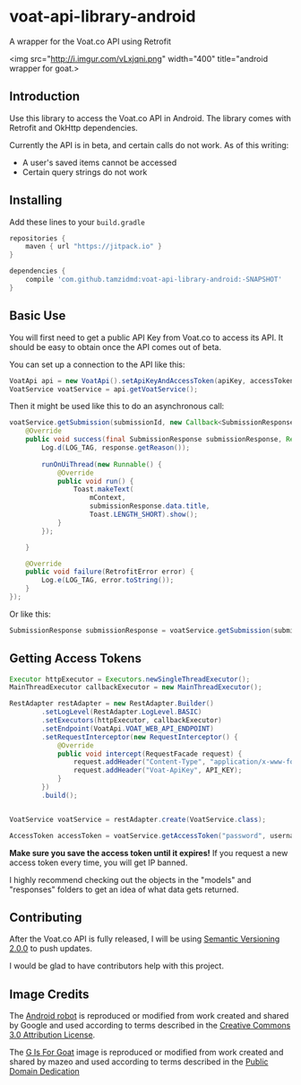 # voat-api-library-android
A wrapper for the Voat.co API using Retrofit

<img src="http://i.imgur.com/vLxjqni.png" width="400" title="android wrapper for goat.>

## Introduction
Use this library to access the Voat.co API in Android. The library comes with Retrofit and OkHttp dependencies.

Currently the API is in beta, and certain calls do not work. As of this writing:
+ A user's saved items cannot be accessed
+ Certain query strings do not work

## Installing

Add these lines to your `build.gradle`

```groovy
repositories {
    maven { url "https://jitpack.io" }
}

dependencies {
    compile 'com.github.tamzidmd:voat-api-library-android:-SNAPSHOT'
}
```

## Basic Use
You will first need to get a public API Key from Voat.co to access its API.
It should be easy to obtain once the API comes out of beta.

You can set up a connection to the API like this:

```java
VoatApi api = new VoatApi().setApiKeyAndAccessToken(apiKey, accessToken);
VoatService voatService = api.getVoatService();
```

Then it might be used like this to do an asynchronous call:

```java
voatService.getSubmission(submissionId, new Callback<SubmissionResponse>() {
    @Override
    public void success(final SubmissionResponse submissionResponse, Response response) {
        Log.d(LOG_TAG, response.getReason());
        
        runOnUiThread(new Runnable() {
            @Override
            public void run() {
                Toast.makeText(
                    mContext, 
                    submissionResponse.data.title, 
                    Toast.LENGTH_SHORT).show();
            }
        });

    }

    @Override
    public void failure(RetrofitError error) {
        Log.e(LOG_TAG, error.toString());
    }
});
```

Or like this:

```java
SubmissionResponse submissionResponse = voatService.getSubmission(submissionId);
```

## Getting Access Tokens

```java
Executor httpExecutor = Executors.newSingleThreadExecutor();
MainThreadExecutor callbackExecutor = new MainThreadExecutor();

RestAdapter restAdapter = new RestAdapter.Builder()
        .setLogLevel(RestAdapter.LogLevel.BASIC)
        .setExecutors(httpExecutor, callbackExecutor)
        .setEndpoint(VoatApi.VOAT_WEB_API_ENDPOINT)
        .setRequestInterceptor(new RequestInterceptor() {
            @Override
            public void intercept(RequestFacade request) {
                request.addHeader("Content-Type", "application/x-www-form-urlencoded");
                request.addHeader("Voat-ApiKey", API_KEY);
            }
        })
        .build();


VoatService voatService = restAdapter.create(VoatService.class);

AccessToken accessToken = voatService.getAccessToken("password", username, password);
```

**Make sure you save the access token until it expires!**
If you request a new access token every time, you will get IP banned.

I highly recommend checking out the objects in the "models" and "responses" folders to get an idea of what 
data gets returned.

## Contributing

After the Voat.co API is fully released, I will be using [Semantic Versioning 2.0.0](http://semver.org/) to push updates.

I would be glad to have contributors help with this project.

## Image Credits

The [Android robot](http://developer.android.com/distribute/tools/promote/brand.html) is reproduced or modified from work created and shared by Google and used according to terms described in the [Creative Commons 3.0 Attribution License](http://creativecommons.org/licenses/by/3.0/).

The [G Is For Goat](https://openclipart.org/detail/87079/g-is-for-goat) image is reproduced or modified from work created and shared by mazeo and used according to terms described in the [Public Domain Dedication](http://creativecommons.org/publicdomain/zero/1.0/)
